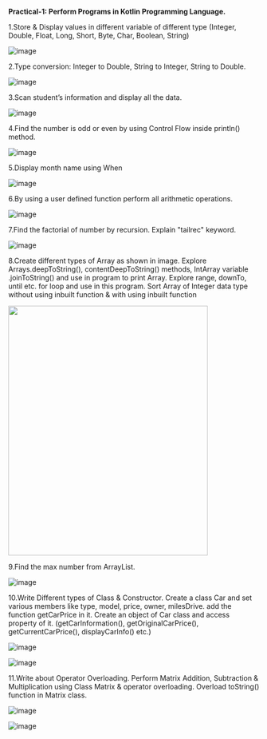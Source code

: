 **Practical-1: Perform Programs in Kotlin Programming Language.**


1.Store & Display values in different variable of different type (Integer, Double, Float, Long, Short, Byte, Char, Boolean, String)


![image](https://github.com/rutviprajapati16/MAD_Practical1_21012011123/assets/97946004/c0f7c7b9-ce1c-4a04-b909-1211781795c6)



2.Type conversion:
Integer to Double, String to Integer, String to Double.


![image](https://github.com/rutviprajapati16/MAD_Practical1_21012011123/assets/97946004/1f27c3e2-d25a-4fed-889b-d1f1e5140595)



3.Scan student’s information and display all the data.


![image](https://github.com/rutviprajapati16/MAD_Practical1_21012011123/assets/97946004/3d25eee2-d0f2-47f2-90cc-9995935759e6)



4.Find the number is odd or even by using Control Flow inside println() method.


![image](https://github.com/rutviprajapati16/MAD_Practical1_21012011123/assets/97946004/1c394477-f896-4b62-9aa9-79a688c8dbec)



5.Display month name using When


![image](https://github.com/rutviprajapati16/MAD_Practical1_21012011123/assets/97946004/477a0f2a-1d92-4e44-a056-79cad2ad022c)



6.By using a user defined function perform all arithmetic operations.


![image](https://github.com/rutviprajapati16/MAD_Practical1_21012011123/assets/97946004/812a5be3-eefc-47db-b737-cc65d296e386)


   
7.Find the factorial of number by recursion. Explain "tailrec" keyword.


![image](https://github.com/rutviprajapati16/MAD_Practical1_21012011123/assets/97946004/e8988c39-716b-40cc-871d-5ac5ed03755d)



8.Create different types of Array as shown in image. Explore Arrays.deepToString(), contentDeepToString() methods, IntArray variable .joinToString()  and use in program to print Array. Explore range, downTo, until etc. for loop and use in this program. Sort Array of Integer data type without using inbuilt function & with using inbuilt function


<img src="https://github.com/rutviprajapati16/MAD_Practical1_21012011123/assets/97946004/448ab709-3e75-4737-823a-ef198f3083b3" height="500" Width="400">



9.Find the max number from ArrayList.


![image](https://github.com/rutviprajapati16/MAD_Practical1_21012011123/assets/97946004/71eccfde-834e-434f-947e-35742c6cd5d3)



10.Write Different types of Class & Constructor. Create a class Car and set various members like  type, model, price, owner, milesDrive. add the function getCarPrice in it. Create an object of Car  class and access property of it. (getCarInformation(), getOriginalCarPrice(), getCurrentCarPrice(), displayCarInfo() etc.)


![image](https://github.com/rutviprajapati16/MAD_Practical1_21012011123/assets/97946004/f22a9619-617f-46a9-bb3d-496d4b6f7a31)


![image](https://github.com/rutviprajapati16/MAD_Practical1_21012011123/assets/97946004/48da32d7-0b8d-4b25-a21b-ced6973dd4a7)




11.Write about Operator Overloading. Perform Matrix Addition, Subtraction & Multiplication using Class Matrix & operator overloading. Overload toString() function in Matrix class.


![image](https://github.com/rutviprajapati16/MAD_Practical1_21012011123/assets/97946004/42529e50-860e-4cac-8474-29faa76eb9a2)


![image](https://github.com/rutviprajapati16/MAD_Practical1_21012011123/assets/97946004/55e810a7-a228-4c3e-98d3-a38ed5bb2d2e)


